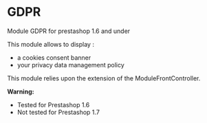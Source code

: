 # GDPR

Module GDPR for prestashop 1.6 and under  

This module allows to display :
- a cookies consent banner
- your privacy data management policy

This module relies upon the extension of the ModuleFrontController.


**Warning:**
- Tested for Prestashop 1.6
- Not tested for Prestashop 1.7  